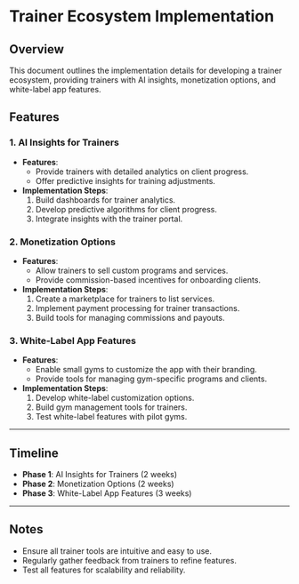 # Trainer Ecosystem Implementation

## Overview
This document outlines the implementation details for developing a trainer ecosystem, providing trainers with AI insights, monetization options, and white-label app features.

## Features

### 1. AI Insights for Trainers
- **Features**:
  - Provide trainers with detailed analytics on client progress.
  - Offer predictive insights for training adjustments.
- **Implementation Steps**:
  1. Build dashboards for trainer analytics.
  2. Develop predictive algorithms for client progress.
  3. Integrate insights with the trainer portal.

### 2. Monetization Options
- **Features**:
  - Allow trainers to sell custom programs and services.
  - Provide commission-based incentives for onboarding clients.
- **Implementation Steps**:
  1. Create a marketplace for trainers to list services.
  2. Implement payment processing for trainer transactions.
  3. Build tools for managing commissions and payouts.

### 3. White-Label App Features
- **Features**:
  - Enable small gyms to customize the app with their branding.
  - Provide tools for managing gym-specific programs and clients.
- **Implementation Steps**:
  1. Develop white-label customization options.
  2. Build gym management tools for trainers.
  3. Test white-label features with pilot gyms.

---

## Timeline
- **Phase 1**: AI Insights for Trainers (2 weeks)
- **Phase 2**: Monetization Options (2 weeks)
- **Phase 3**: White-Label App Features (3 weeks)

---

## Notes
- Ensure all trainer tools are intuitive and easy to use.
- Regularly gather feedback from trainers to refine features.
- Test all features for scalability and reliability.